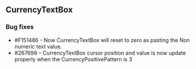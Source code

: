 ## CurrencyTextBox

### Bug fixes

* \#F151486 - Now CurrencyTextBox will reset to zero as pasting the Non numeric text value.
* \#267698 – CurrencyTextBox cursor position and value is now update properly when the CurrencyPositivePattern is 3
